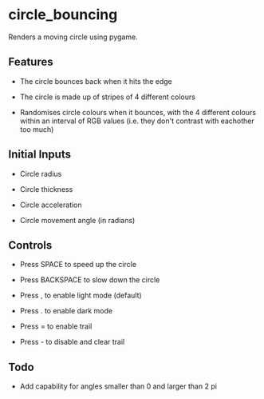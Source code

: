 # circle_bouncing

Renders a moving circle using pygame.

## Features

- The circle bounces back when it hits the edge

- The circle is made up of stripes of 4 different colours

- Randomises circle colours when it bounces, with the 4 different colours within an interval of RGB values (i.e. they don't contrast with eachother too much)

## Initial Inputs

- Circle radius

- Circle thickness

- Circle acceleration

- Circle movement angle (in radians)

## Controls

- Press SPACE to speed up the circle

- Press BACKSPACE to slow down the circle

- Press , to enable light mode (default)

- Press . to enable dark mode

- Press = to enable trail

- Press - to disable and clear trail

## Todo

- Add capability for angles smaller than 0 and larger than 2 pi
